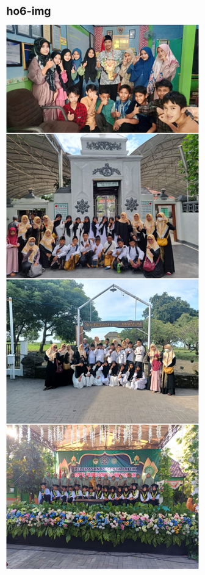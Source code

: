 # ho6-img
![PHOTO 1](history1.jpg)
![PHOTO 2](history2.jpg)
![PHOTO 3](history4.jpg)
![PHOTO 4](1686408977432.jpg)
